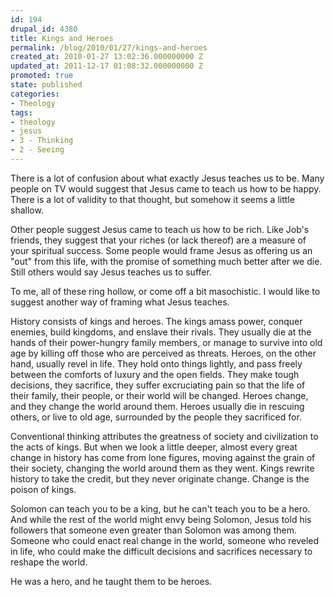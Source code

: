 ```yaml
---
id: 194
drupal_id: 4380
title: Kings and Heroes
permalink: /blog/2010/01/27/kings-and-heroes
created_at: 2010-01-27 13:02:36.000000000 Z
updated_at: 2011-12-17 01:08:32.000000000 Z
promoted: true
state: published
categories:
- Theology
tags:
- theology
- jesus
- 3 - Thinking
- 2 - Seeing
---
```

There is a lot of confusion about what exactly Jesus teaches us to be. Many people on TV would suggest that Jesus came to teach us how to be happy. There is a lot of validity to that thought, but somehow it seems a little shallow. 

Other people suggest Jesus came to teach us how to be rich. Like Job's friends, they suggest that your riches (or lack thereof) are a measure of your spiritual success. Some people would frame Jesus as offering us an "out" from this life, with the promise of something much better after we die. Still others would say Jesus teaches us to suffer.

To me, all of these ring hollow, or come off a bit masochistic. I would like to suggest another way of framing what Jesus teaches.

History consists of kings and heroes. The kings amass power, conquer enemies, build kingdoms, and enslave their rivals. They usually die at the hands of their power-hungry family members, or manage to survive into old age by killing off those who are perceived as threats. Heroes, on the other hand, usually revel in life. They hold onto things lightly, and pass freely between the comforts of luxury and the open fields. They make tough decisions, they sacrifice, they suffer excruciating pain so that the life of their family, their people, or their world will be changed. Heroes change, and they change the world around them. Heroes usually die in rescuing others, or live to old age, surrounded by the people they sacrificed for.

Conventional thinking attributes the greatness of society and civilization to the acts of kings. But when we look a little deeper, almost every great change in history has come from lone figures, moving against the grain of their society, changing the world around them as they went. Kings rewrite history to take the credit, but they never originate change. Change is the poison of kings.

Solomon can teach you to be a king, but he can't teach you to be a hero. And while the rest of the world might envy being Solomon, Jesus told his followers that someone even greater than Solomon was among them. Someone who could enact real change in the world, someone who reveled in life, who could make the difficult decisions and sacrifices necessary to reshape the world.

He was a hero, and he taught them to be heroes.
